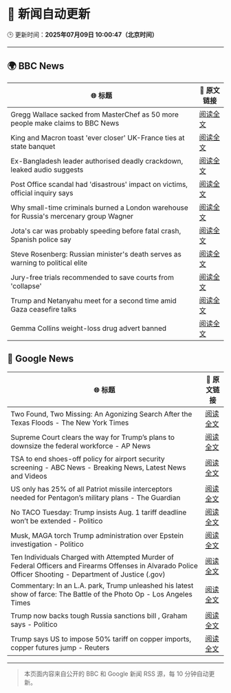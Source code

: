 # 🧠 新闻自动更新

🕒 更新时间：**2025年07月09日 10:00:47（北京时间）**

---

## 🌍 BBC News

| 🌐 标题 | 🔗 原文链接 |
|--------|-------------|
| Gregg Wallace sacked from MasterChef as 50 more people make claims to BBC News | [阅读全文](https://www.bbc.com/news/articles/cewgz0qw77lo) |
| King and Macron toast 'ever closer' UK-France ties at state banquet | [阅读全文](https://www.bbc.com/news/articles/cvg87y6d5j4o) |
| Ex-Bangladesh leader authorised deadly crackdown, leaked audio suggests | [阅读全文](https://www.bbc.com/news/articles/cn4l1z5qd1vo) |
| Post Office scandal had 'disastrous' impact on victims, official inquiry says | [阅读全文](https://www.bbc.com/news/articles/cz9k4lvg77lo) |
| Why small-time criminals burned a London warehouse for Russia's mercenary group Wagner | [阅读全文](https://www.bbc.com/news/articles/czjkke22gv9o) |
| Jota's car was probably speeding before fatal crash, Spanish police say | [阅读全文](https://www.bbc.com/news/articles/cn4l1n45l1xo) |
| Steve Rosenberg: Russian minister's death serves as warning to political elite | [阅读全文](https://www.bbc.com/news/articles/c0l49310z2go) |
| Jury-free trials recommended to save courts from 'collapse' | [阅读全文](https://www.bbc.com/news/articles/cm2m808kml0o) |
| Trump and Netanyahu meet for a second time amid Gaza ceasefire talks | [阅读全文](https://www.bbc.com/news/articles/ce3newwl1zeo) |
| Gemma Collins weight-loss drug advert banned | [阅读全文](https://www.bbc.com/news/articles/cvgnr0xg7rno) |

## 📰 Google News

| 🌐 标题 | 🔗 原文链接 |
|--------|-------------|
| Two Found, Two Missing: An Agonizing Search After the Texas Floods - The New York Times | [阅读全文](https://news.google.com/rss/articles/CBMif0FVX3lxTE1vdy1ZVHZDYkxOcWgyQnJLVFJhYmZ6SVN3cW5qWWtfMzVXU1gyYnZudm1lYVgtWHNFbHp6bFpaY0EwWEF1OWtiMW9uN0k5czF2cGVRY3k3dG5fcFdNVzI2SGtZSVdSWlBBNk0xTlNmUFVacTRWS2lIWkpscXBSdE0?oc=5) |
| Supreme Court clears the way for Trump’s plans to downsize the federal workforce - AP News | [阅读全文](https://news.google.com/rss/articles/CBMilwFBVV95cUxNOGhsOTVLNFZaZS1OTW5TRFE0cEpCNlF3cmZmNkpiUk9HdmpiSGVHVTBUemlOX21FSUlXVGhFUzRmVGYtU1NCczVlaGxnR21ZcER4dXVDSU5yWlJNVHF3VFF3Q2hVX2tWM28tT0VWMWNkc0lkMmVqTWNCRFdSZzYyZl9HcEVMS0JZenNyaXdHUENBTlRYcUFF?oc=5) |
| TSA to end shoes-off policy for airport security screening - ABC News - Breaking News, Latest News and Videos | [阅读全文](https://news.google.com/rss/articles/CBMinAFBVV95cUxQdVRrRl9kZmlBcXBEVTJfSHBkemdZQm1SNWdMY3V3Z1dtX0lQQmdPNDZ3aEVZT3FlMmN6eERnVlJqa0Rfdk9tWVZMTXAxWmNURW9UdXAyQUVfSkh3Y3EzaGZBSEhibXZ4cHVOelQzVmlFUUdyb1pJem52VkZuUDhEdm1zNzNUdWd4T1VQeVZTTlEwR0JBaU0tMHdSOErSAaIBQVVfeXFMTkNITld2M2RibWpxMDAyLTM5YlVaZTNVdlBwVjFJLVV1Ulp4WnVoTTBCWGR6ejdGdkxXOHdhUTVXd052WU1EZ2gyY3VudlVGM1lIYjF6VklXVHRFcUdXclBGdDZoV055UW5WSGlPdWdJa3U1SjVBYnFoMVBTN2lmUWRSSUtoT1FRcmRQM1FTTFcwM1EwakNHYWlwUjg1Q0NRWE9B?oc=5) |
| US only has 25% of all Patriot missile interceptors needed for Pentagon’s military plans - The Guardian | [阅读全文](https://news.google.com/rss/articles/CBMipAFBVV95cUxNQkl3OXA1ZHl3T3Q5Y05CbW1CeHdmRTdPdUN2QXpFZVVrR3NRT2RrbU1KcTE1SEVBT1NZNWdDS0J3SjJYbG14MnhFZTVZd19rd1dxeFZqX1JZOEE2N1VvNDNPT3dJYWZncTdTV2FnR1VsSnhQT2pHanl6WkdTVnFwUWdQdVZQU3dJMGJWaEV6Z2dpMGZZODBoNGJCcVluSFE4bXkzcw?oc=5) |
| No TACO Tuesday: Trump insists Aug. 1 tariff deadline won’t be extended - Politico | [阅读全文](https://news.google.com/rss/articles/CBMihwFBVV95cUxNUmFEV09JZERiWndfYjJqLUJMVUhDa3JRMk5XVXBFWElDcVRGeDExT2c1QTFMWUh2a0ZIaHR1aEw2RHB1cmI3WTFMdW0xbU9rR1oyYTVpdEZOLUxUYXVBX3F3MVJTbzE0enZ1bnpLRmRhX2NrX1prdnN2S3JLa3hLdW1JbzAyX2s?oc=5) |
| Musk, MAGA torch Trump administration over Epstein investigation - Politico | [阅读全文](https://news.google.com/rss/articles/CBMijwFBVV95cUxQT2FrcVBWdndhOExiVUplcER6R2l0bFd4UVNQdkZpS2pkQ0FJSkFzTGMtZmIwT1dkWWVaWlMzNkhKeFBYc0F2Qk9tcUFDRlktT0ZzQTFTNnFPZHI1NmxobDZSSzVRaFhPaVdPVlBqYVNCQ1kyTG9ZOWN1QmJGOGYtUC1vS2Izb3dubFZmWDB0bw?oc=5) |
| Ten Individuals Charged with Attempted Murder of Federal Officers and Firearms Offenses in Alvarado Police Officer Shooting - Department of Justice (.gov) | [阅读全文](https://news.google.com/rss/articles/CBMitwFBVV95cUxNX1RHVEN0alFhOVQyQjhqTEJDNFcxdDBZSUxlOVNjU3htUDRiLTI3a2g5bW5hM1BZQ0ZMZ1pOeXVyOUxiSkhrbWw4dy1FY0FWbXRuVDgwejczNUdTSFMyTGFFODVxSDJkZXkwcWJzRFVrOEtWa2RxS09CdDRSS1dnV2NLbkVrMTI2azlXUVRfMWhnNWlOZXlQRHNheEIzek95QnJabGhydWo2QTF1WUtwVlgzeDVoSWs?oc=5) |
| Commentary: In an L.A. park, Trump unleashed his latest show of farce: The Battle of the Photo Op - Los Angeles Times | [阅读全文](https://news.google.com/rss/articles/CBMimgFBVV95cUxNeENiakxDLVNpTmlLRWpCdER6M0djakNudG1VTHZwM1lNSHRPX2o5RkZIR3ZFbjRoX1ZFbXhXajRqUFNSclNJVmtobXByelNLdFBicGVSdTdyUEZzNmN1dGxoMUFTQnA0T3owZU1EUDI1aGt4MnNmRXZKZllzZGgxYW4zT0g2bFBLc2N3WF9OM1ZLRUN3a3R2end3?oc=5) |
| Trump now backs tough Russia sanctions bill , Graham says - Politico | [阅读全文](https://news.google.com/rss/articles/CBMiqAFBVV95cUxPc25HVnpINnlaVFAxaHRraHhPM3prd0FmTWVaSXZZbGNEejRIWXo0eDFZVk1TOTJTMVE5U0JGVzFYMHpNTXpManhMWWt2SGxhYURtWVNNamdRZkl5ZWhkdDQ0WmpobmNYTFMzN0J5RkVaTkpoa3VjN2dSYUhETmdLYjllUHJQVHZkSmFxeUlHakczMm5JYXhtZklCbHhBUmxqbFNzejlfT0c?oc=5) |
| Trump says US to impose 50% tariff on copper imports, copper futures jump - Reuters | [阅读全文](https://news.google.com/rss/articles/CBMiygFBVV95cUxNMHVpakxhVDBJZENSMVhvWTM1Zy1ocGJyS3VxeE50ZXNNaEstVTlZWEhFS2Y4RTJHUHRFcnduYkdJOUQ2SHlXcnNZRExNZFhwVEFBWjhOb2tLQnUwNXU1MExpS1VhZU9jdjhwdEQtZjVkTFpiZThVNU5aUm1reFlkaktuT250ekdsenRnM1RwTXFQb3RxUHRMREhTUktLVEU1dmNiSXFXeThMMHZkbEZ1ZVpSakxTeURxUDZ4WVphMnlVUlJkNXM2YTlB?oc=5) |

---
> 本页面内容来自公开的 BBC 和 Google 新闻 RSS 源，每 10 分钟自动更新。